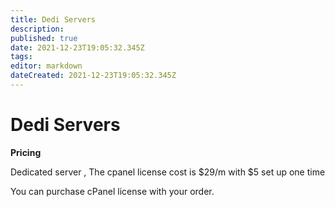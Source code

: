 ```yaml
---
title: Dedi Servers
description: 
published: true
date: 2021-12-23T19:05:32.345Z
tags: 
editor: markdown
dateCreated: 2021-12-23T19:05:32.345Z
---
```


# Dedi Servers

**Pricing**

 Dedicated server , The cpanel license cost is $29/m with $5 set up one time

You can purchase cPanel license with your order. 
